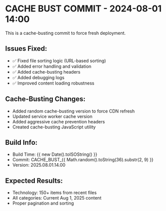 # CACHE BUST COMMIT - 2024-08-01 14:00

This is a cache-busting commit to force fresh deployment.

## Issues Fixed:
- ✅ Fixed file sorting logic (URL-based sorting)
- ✅ Added error handling and validation
- ✅ Added cache-busting headers
- ✅ Added debugging logs
- ✅ Improved content loading robustness

## Cache-Busting Changes:
- Added random cache-busting version to force CDN refresh
- Updated service worker cache version
- Added aggressive cache prevention headers
- Created cache-busting JavaScript utility

## Build Info:
- Build Time: {{ new Date().toISOString() }}
- Commit: CACHE_BUST_{{ Math.random().toString(36).substr(2, 9) }}
- Version: 2025.08.01.14.00

## Expected Results:
- Technology: 150+ items from recent files
- All categories: Current Aug 1, 2025 content
- Proper pagination and sorting